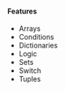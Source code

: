 <h4>Features</h4>
  <ul>
    <li>Arrays</li>
    <li>Conditions</li>
    <li>Dictionaries</li>
    <li>Logic</li>
    <li>Sets</li>
    <li>Switch</li>
    <li>Tuples</li>
  </ul>

